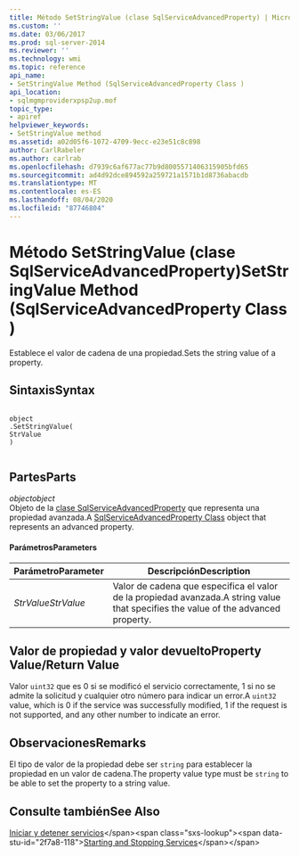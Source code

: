 ```yaml
---
title: Método SetStringValue (clase SqlServiceAdvancedProperty) | Microsoft Docs
ms.custom: ''
ms.date: 03/06/2017
ms.prod: sql-server-2014
ms.reviewer: ''
ms.technology: wmi
ms.topic: reference
api_name:
- SetStringValue Method (SqlServiceAdvancedProperty Class )
api_location:
- sqlmgmproviderxpsp2up.mof
topic_type:
- apiref
helpviewer_keywords:
- SetStringValue method
ms.assetid: a02d05f6-1072-4709-9ecc-e23e51c8c898
author: CarlRabeler
ms.author: carlrab
ms.openlocfilehash: d7939c6af677ac77b9d8005571406315905bfd65
ms.sourcegitcommit: ad4d92dce894592a259721a1571b1d8736abacdb
ms.translationtype: MT
ms.contentlocale: es-ES
ms.lasthandoff: 08/04/2020
ms.locfileid: "87746804"
---
```

# <a name="setstringvalue-method-sqlserviceadvancedproperty-class-"></a><span data-ttu-id="2f7a8-102">Método SetStringValue (clase SqlServiceAdvancedProperty)</span><span class="sxs-lookup"><span data-stu-id="2f7a8-102">SetStringValue Method (SqlServiceAdvancedProperty Class )</span></span>
  <span data-ttu-id="2f7a8-103">Establece el valor de cadena de una propiedad.</span><span class="sxs-lookup"><span data-stu-id="2f7a8-103">Sets the string value of a property.</span></span>  
  
## <a name="syntax"></a><span data-ttu-id="2f7a8-104">Sintaxis</span><span class="sxs-lookup"><span data-stu-id="2f7a8-104">Syntax</span></span>  
  
```  
  
object  
.SetStringValue(  
StrValue  
)  
  
```  
  
## <a name="parts"></a><span data-ttu-id="2f7a8-105">Partes</span><span class="sxs-lookup"><span data-stu-id="2f7a8-105">Parts</span></span>  
 <span data-ttu-id="2f7a8-106">*object*</span><span class="sxs-lookup"><span data-stu-id="2f7a8-106">*object*</span></span>  
 <span data-ttu-id="2f7a8-107">Objeto de la [clase SqlServiceAdvancedProperty](sqlserviceadvancedproperty-class.md) que representa una propiedad avanzada.</span><span class="sxs-lookup"><span data-stu-id="2f7a8-107">A [SqlServiceAdvancedProperty Class](sqlserviceadvancedproperty-class.md) object that represents an advanced property.</span></span>  
  
#### <a name="parameters"></a><span data-ttu-id="2f7a8-108">Parámetros</span><span class="sxs-lookup"><span data-stu-id="2f7a8-108">Parameters</span></span>  
  
|<span data-ttu-id="2f7a8-109">Parámetro</span><span class="sxs-lookup"><span data-stu-id="2f7a8-109">Parameter</span></span>|<span data-ttu-id="2f7a8-110">Descripción</span><span class="sxs-lookup"><span data-stu-id="2f7a8-110">Description</span></span>|  
|---------------|-----------------|  
|<span data-ttu-id="2f7a8-111">*StrValue*</span><span class="sxs-lookup"><span data-stu-id="2f7a8-111">*StrValue*</span></span>|<span data-ttu-id="2f7a8-112">Valor de cadena que especifica el valor de la propiedad avanzada.</span><span class="sxs-lookup"><span data-stu-id="2f7a8-112">A string value that specifies the value of the advanced property.</span></span>|  
  
## <a name="property-valuereturn-value"></a><span data-ttu-id="2f7a8-113">Valor de propiedad y valor devuelto</span><span class="sxs-lookup"><span data-stu-id="2f7a8-113">Property Value/Return Value</span></span>  
 <span data-ttu-id="2f7a8-114">Valor `uint32` que es 0 si se modificó el servicio correctamente, 1 si no se admite la solicitud y cualquier otro número para indicar un error.</span><span class="sxs-lookup"><span data-stu-id="2f7a8-114">A `uint32` value, which is 0 if the service was successfully modified, 1 if the request is not supported, and any other number to indicate an error.</span></span>  
  
## <a name="remarks"></a><span data-ttu-id="2f7a8-115">Observaciones</span><span class="sxs-lookup"><span data-stu-id="2f7a8-115">Remarks</span></span>  
 <span data-ttu-id="2f7a8-116">El tipo de valor de la propiedad debe ser `string` para establecer la propiedad en un valor de cadena.</span><span class="sxs-lookup"><span data-stu-id="2f7a8-116">The property value type must be `string` to be able to set the property to a string value.</span></span>  
  
## <a name="see-also"></a><span data-ttu-id="2f7a8-117">Consulte también</span><span class="sxs-lookup"><span data-stu-id="2f7a8-117">See Also</span></span>  
 <span data-ttu-id="2f7a8-118">[Iniciar y detener servicios](https://technet.microsoft.com/library/ms174886\(v=sql.105\).aspx)</span><span class="sxs-lookup"><span data-stu-id="2f7a8-118">[Starting and Stopping Services](https://technet.microsoft.com/library/ms174886\(v=sql.105\).aspx)</span></span>  
  
  
